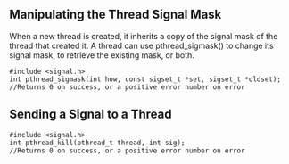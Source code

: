 ## Manipulating the Thread Signal Mask
When a new thread is created, it inherits a copy of the signal mask of the thread that created it. A thread can use pthread_sigmask() to change its signal mask, to retrieve the existing mask, or both.
```
#include <signal.h>
int pthread_sigmask(int how, const sigset_t *set, sigset_t *oldset);
//Returns 0 on success, or a positive error number on error
```

## Sending a Signal to a Thread
```
#include <signal.h>
int pthread_kill(pthread_t thread, int sig);
//Returns 0 on success, or a positive error number on error
```